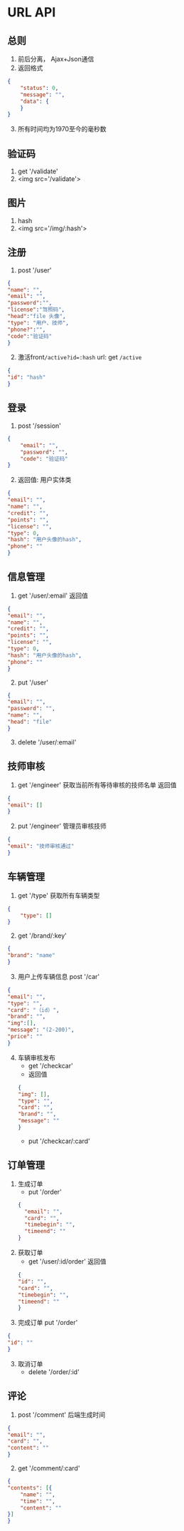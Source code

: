 # URL API
## 总则
1. 前后分离， Ajax+Json通信
2. 返回格式
```json
{
    "status": 0,
    "message": "",
    "data": {
    }
}
```
3. 所有时间均为1970至今的毫秒数

## 验证码
1. get '/validate'
2. \<img src='/validate'>

## 图片
1. hash 
2. \<img src='/img/:hash'>

## 注册
1. post '/user'
```json
{
"name": "",
"email": "",
"password":"",
"license":"驾照码",
"head":"file 头像",
"type": "用户、技师",
"phone?":"",
"code":"验证码"
}
```
2. 激活front`/active?id=:hash`
url: get `/active`
```json
{
"id": "hash"
}
```
## 登录
1. post '/session'
```json
{
    "email": "", 
    "password": "",
    "code": "验证码"
}
```
2. 返回值: 用户实体类
```json
{
"email": "",
"name": "",
"credit": "",
"points": "",
"license": "",
"type": 0,
"hash": "用户头像的hash",
"phone": ""
}
```

## 信息管理
1. get '/user/:email'
返回值
```json
{
"email": "",
"name": "",
"credit": "",
"points": "",
"license": "",
"type": 0,
"hash": "用户头像的hash",
"phone": ""
}
```
2. put '/user'
```json
{
"email": "",
"password": "",
"name": "",
"head": "file"
}
```
3. delete '/user/:email'

## 技师审核
1. get '/engineer' 获取当前所有等待审核的技师名单
返回值
```json
{
"email": []
}
```
2. put '/engineer' 管理员审核技师
```json
{
"email": "技师审核通过"
}
```

## 车辆管理
1. get '/type' 获取所有车辆类型
```json
{
    "type": []
}
```
2. get '/brand/:key' 
```json
{
"brand": "name"
}
```
3. 用户上传车辆信息
post '/car'
```json
{
"email": "",
"type": "",
"card": "（id）",
"brand": "",
"img":[],
"message": "(2-200)",
"price": ""
}
```
4. 车辆审核发布
    - get '/checkcar'
    - 返回值
    ```json
    {
    "img": [],
    "type": "", 
    "card": "",
    "brand": "",
    "message": ""
    }
    ```
    - put '/checkcar/:card' 

## 订单管理
1. 生成订单
    - put '/order'
    ```json
    {
      "email": "",
      "card": "",
      "timebegin": "",
      "timeend": ""
    }
    ```
2. 获取订单
    - get '/user/:id/order'
    返回值
    ```json
    {
    "id": "",
    "card": "",
    "timebegin": "",
    "timeend": ""
    }
    ```
3. 完成订单
put '/order'
```json
{
"id": ""
}
```
3. 取消订单
    - delete '/order/:id'

## 评论
1. post '/comment' 后端生成时间
```json
{
"email": "",
"card": "",
"content": ""
}
```
2. get '/comment/:card'
```json
{
"contents": [{
    "name": "",
    "time": "",
    "content": ""
}]
}
```